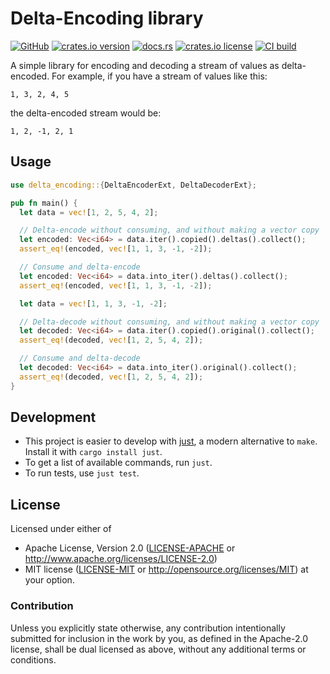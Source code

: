 # Delta-Encoding library

[![GitHub](https://img.shields.io/badge/github-nyurik/delta--encoding-8da0cb?logo=github)](https://github.com/nyurik/delta-encoding)
[![crates.io version](https://img.shields.io/crates/v/delta-encoding)](https://crates.io/crates/delta-encoding)
[![docs.rs](https://img.shields.io/docsrs/delta-encoding)](https://docs.rs/delta-encoding)
[![crates.io license](https://img.shields.io/crates/l/delta-encoding)](https://github.com/nyurik/delta-encoding/blob/main/LICENSE-APACHE)
[![CI build](https://github.com/nyurik/delta-encoding/actions/workflows/ci.yml/badge.svg)](https://github.com/nyurik/delta-encoding/actions)


A simple library for encoding and decoding a stream of values as delta-encoded.  For example, if you have a stream of values like this:

```text
1, 3, 2, 4, 5
```

the delta-encoded stream would be:

```text
1, 2, -1, 2, 1
```

## Usage

```rust
use delta_encoding::{DeltaEncoderExt, DeltaDecoderExt};

pub fn main() {
  let data = vec![1, 2, 5, 4, 2];

  // Delta-encode without consuming, and without making a vector copy
  let encoded: Vec<i64> = data.iter().copied().deltas().collect();
  assert_eq!(encoded, vec![1, 1, 3, -1, -2]);

  // Consume and delta-encode
  let encoded: Vec<i64> = data.into_iter().deltas().collect();
  assert_eq!(encoded, vec![1, 1, 3, -1, -2]);

  let data = vec![1, 1, 3, -1, -2];

  // Delta-decode without consuming, and without making a vector copy
  let decoded: Vec<i64> = data.iter().copied().original().collect();
  assert_eq!(decoded, vec![1, 2, 5, 4, 2]);

  // Consume and delta-decode
  let decoded: Vec<i64> = data.into_iter().original().collect();
  assert_eq!(decoded, vec![1, 2, 5, 4, 2]);
}
```

## Development

* This project is easier to develop with [just](https://github.com/casey/just#readme), a modern alternative to `make`.
  Install it with `cargo install just`.
* To get a list of available commands, run `just`.
* To run tests, use `just test`.

## License

Licensed under either of

* Apache License, Version 2.0 ([LICENSE-APACHE](LICENSE-APACHE) or <http://www.apache.org/licenses/LICENSE-2.0>)
* MIT license ([LICENSE-MIT](LICENSE-MIT) or <http://opensource.org/licenses/MIT>)
  at your option.

### Contribution

Unless you explicitly state otherwise, any contribution intentionally
submitted for inclusion in the work by you, as defined in the
Apache-2.0 license, shall be dual licensed as above, without any
additional terms or conditions.
